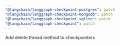 ```yaml
---
"@langchain/langgraph-checkpoint-postgres": patch
"@langchain/langgraph-checkpoint-mongodb": patch
"@langchain/langgraph-checkpoint-sqlite": patch
"@langchain/langgraph-checkpoint": patch
---
```


Add delete thread method to checkpointers
